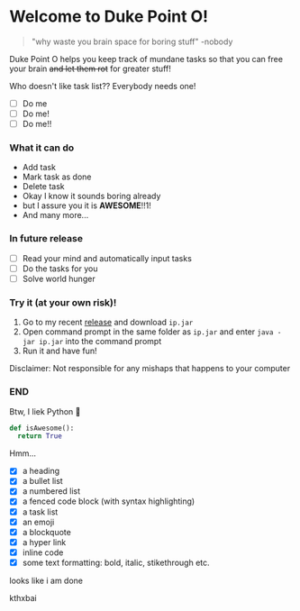 # Welcome to Duke Point O!

> "why waste you brain space for boring stuff" -nobody

Duke Point O helps you keep track of mundane tasks so that you can free your brain
~~and let them rot~~ for greater stuff!

Who doesn't like task list??
Everybody needs one!
- [ ] Do me
- [ ] Do me!
- [ ] Do me!!

### What it can do
- Add task
- Mark task as done
- Delete task
- Okay I know it sounds boring already
- but I assure you it is **AWESOME**!!1!
- And many more...

### In future release
- [ ] Read your mind and automatically input tasks
- [ ] Do the tasks for you
- [ ] Solve world hunger

### Try it (at your own risk)!
1. Go to my recent [release](https://github.com/bklimey/ip/releases/tag/A-Jar) and download `ip.jar`
1. Open command prompt in the same folder as `ip.jar` and enter `java -jar ip.jar` into the command prompt
1. Run it and have fun!

Disclaimer: Not responsible for any mishaps that happens to your computer
   
### END

Btw, I liek Python :snake:
```python
def isAwesome():
  return True
```

Hmm...
- [X] a heading 
- [X] a bullet list
- [X] a numbered list
- [X] a fenced code block (with syntax highlighting)
- [X] a task list
- [X] an emoji
- [X] a blockquote
- [X] a hyper link
- [X] inline code
- [X] some text formatting: bold, italic, stikethrough etc.

looks like i am done

kthxbai